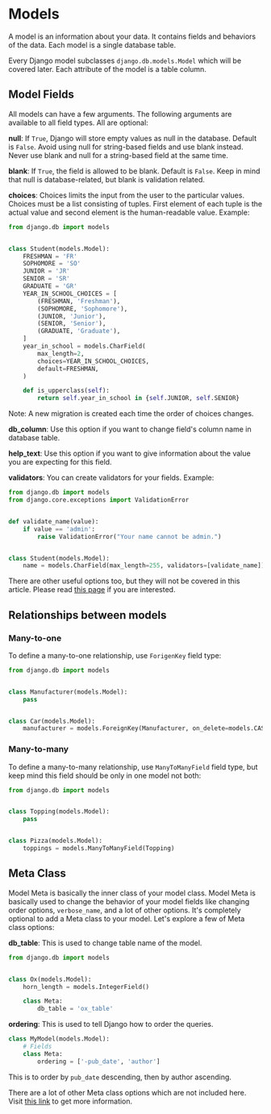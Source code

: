 # Models

A model is an information about your data. It contains fields and behaviors of the data. Each model is a single database table.

Every Django model subclasses `django.db.models.Model` which will be covered later. Each attribute of the model is a table column.

## Model Fields

All models can have a few arguments. The following arguments are available to all field types. All are optional:

__null__: If `True`, Django will store empty values as null in the database. Default is `False`. Avoid using null for string-based fields and use blank instead. Never use blank and null for a string-based field at the same time.

__blank__: If `True`, the field is allowed to be blank. Default is `False`. Keep in mind that null is database-related, but blank is validation related.

__choices__: Choices limits the input from the user to the particular values. Choices must be a list consisting of tuples. First element of each tuple is the actual value and second element is the human-readable value. Example:

```python
from django.db import models


class Student(models.Model):
    FRESHMAN = 'FR'
    SOPHOMORE = 'SO'
    JUNIOR = 'JR'
    SENIOR = 'SR'
    GRADUATE = 'GR'
    YEAR_IN_SCHOOL_CHOICES = [
        (FRESHMAN, 'Freshman'),
        (SOPHOMORE, 'Sophomore'),
        (JUNIOR, 'Junior'),
        (SENIOR, 'Senior'),
        (GRADUATE, 'Graduate'),
    ]
    year_in_school = models.CharField(
        max_length=2,
        choices=YEAR_IN_SCHOOL_CHOICES,
        default=FRESHMAN,
    )

    def is_upperclass(self):
        return self.year_in_school in {self.JUNIOR, self.SENIOR}
```

Note: A new migration is created each time the order of choices changes.

__db_column__: Use this option if you want to change field's column name in database table.

__help_text__: Use this option if you want to give information about the value you are expecting for this field.

__validators__: You can create validators for your fields. Example:

```python
from django.db import models
from django.core.exceptions import ValidationError


def validate_name(value):
    if value == 'admin':
        raise ValidationError("Your name cannot be admin.")


class Student(models.Model):
    name = models.CharField(max_length=255, validators=[validate_name])
```

There are other useful options too, but they will not be covered in this article. Please read [this page](https://docs.djangoproject.com/en/4.1/ref/models/fields/#field-options) if you are interested.

## Relationships between models

### Many-to-one

To define a many-to-one relationship, use `ForigenKey` field type:

```python
from django.db import models


class Manufacturer(models.Model):
    pass


class Car(models.Model):
    manufacturer = models.ForeignKey(Manufacturer, on_delete=models.CASCADE)
```

### Many-to-many

To define a many-to-many relationship, use `ManyToManyField` field type, but keep mind this field should be only in one model not both:

```python
from django.db import models


class Topping(models.Model):
    pass


class Pizza(models.Model):
    toppings = models.ManyToManyField(Topping)
```

## Meta Class

Model Meta is basically the inner class of your model class. Model Meta is basically used to change the behavior of your model fields like changing order options, `verbose_name`, and a lot of other options. It's completely optional to add a Meta class to your model. Let's explore a few of Meta class options:

__db_table__: This is used to change table name of the model.

```python
from django.db import models


class Ox(models.Model):
    horn_length = models.IntegerField()

    class Meta:
        db_table = 'ox_table'
```

__ordering__: This is used to tell Django how to order the queries.

```python
class MyModel(models.Model):
    # Fields
    class Meta:
        ordering = ['-pub_date', 'author']
```

This is to order by `pub_date` descending, then by author ascending.

There are a lot of other Meta class options which are not included here. Visit [this link](https://docs.djangoproject.com/en/4.1/ref/models/options/) to get more information.
